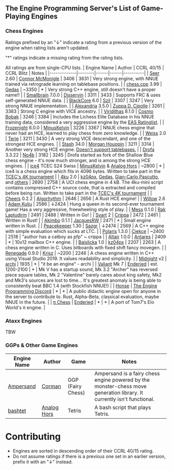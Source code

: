 ## The Engine Programming Server's List of Game-Playing Engines
### Chess Engines
Ratings prefixed by an "↓" indicate a rating from a previous version of the engine when rating lists aren't updated.

"*" ratings indicate a missing rating from the rating lists.

All ratings are from single-CPU lists.
| Engine Name | Author | CCRL 40/15 | CCRL Blitz | Notes |
|-------------|--------|------|------|----------|
| [Seer](https://github.com/connormcmonigle/seer-nnue) 2.60 | [Connor McMonigle](https://github.com/connormcmonigle) | 3406 | 3631 | Very strong engine, with NNUE trained via retrograde learning on tablebase positions. |
| [chess.cpp](https://github.com/GediminasMasaitis/chess-dot-cpp) 3.99 | [Gedas](https://github.com/GediminasMasaitis) | ~3350 | * | Very strong C++ engine, still doesn't have a proper name!! |
| [Smallbrain](https://github.com/Disservin/Smallbrain) 7.0.0 | [Disservin](https://github.com/Disservin) | 3311 | 3433 | Supports FRC & uses self-generated NNUE data. |
| [BlackCore](https://github.com/SzilBalazs/BlackCore) 6.0 | [Szil](https://github.com/SzilBalazs) | 3307 | 3247 | Very strong NNUE implementation. |
| [Alexandria](https://github.com/PGG106/Alexandria) 3.5.0 | [Zuppa D. Cipolle](https://github.com/PGG106) | 3261 | 3383 | Strong C engine with VICE ancestry. |
| [Viridithas](https://github.com/cosmobobak/viridithas) 8.1.0 | [Cosmo Bobak](https://github.com/cosmobobak) | 3246 | 3384 | Includes the Lichess Elite Database in his NNUE training data, considered a very aggressive engine by the [EAS Ratinglist](https://www.sp-cc.de/eas-ratinglist.html). |
| [Frozenight](https://github.com/MinusKelvin/frozenight) 6.0.0 | [MinusKelvin](https://github.com/MinusKelvin) | 3226 | 3367 | NNUE chess engine that never had an HCE, learned to play chess from zero knowledge. |
| [Weiss](https://github.com/TerjeKir/weiss) 2.0 | [Terje](https://github.com/TerjeKir) | 3211 | 3430 | A very strong VICE descendant, and one of the strongest HCE engines. |
| [Stash](https://gitlab.com/mhouppin/stash-bot) 34.0 | [Morgan Houppin](https://gitlab.com/mhouppin) | 3211 | 3314 | Another very strong HCE engine. [Doesn't support tablebases.](http://talkchess.com/forum3/viewtopic.php?f=2&t=76927#p888045) |
| [Drofa](https://github.com/justNo4b/Drofa) 3.3.22 | [No4b](https://github.com/justNo4b) | 3182 | 3245 | Drofa started as fork of the Shallow Blue chess engine - it's now much stronger, and is among the strong HCE engines. |
| [ice4](https://github.com/MinusKelvin/ice4) TCEC S24 Swiss | [MinusKelvin](https://github.com/MinusKelvin) & [Analog Hors](https://github.com/analog-hors) | ~2800 | * | ice4 is a chess engine which fits in 4096 bytes. Written to take part in the [TCEC's 4K tournament](https://wiki.chessdom.org/TCEC_4k_Rules) |
| [4ku](https://github.com/kz04px/4ku) 2.0 | [kz04px](https://github.com/kz04px), [Gedas](https://github.com/GediminasMasaitis), [Gian-Carlo Pascutto](https://github.com/gcp), and [others](https://github.com/kz04px/4ku/graphs/contributors) | 2690 | 2758 | A UCI chess engine in 4 kB. The 4ku-mini script contains compressed C++ source code, that is extracted and compiled before being run. Written to take part in the [TCEC's 4K tournament](https://wiki.chessdom.org/TCEC_4k_Rules) |
| [Cheers](https://github.com/Algorhythm-sxv/Cheers) 0.2.2 | [Algorhythm](https://github.com/Algorhythm-sxv) | 2646 | 2656 | A Rust HCE engine! |
| [Willow](https://github.com/Adam-Kulju/Willow) 2.6 | [Adam Kulju](https://github.com/Adam-Kulju) | 2586 | ↓2424 | Hung a queen in its second-ever tournament game! Has a very aggressive, freewheeling style of play. |
| [Mess](https://github.com/raklaptudirm/mess) 0.1.0 | [Rak Laptudirm](https://github.com/raklaptudirm) | 2491 | 2488 | Written in Go! |
| [Svart](https://github.com/crippa1337/svart) 2 | [Crippa](https://github.com/crippa1337) | 2472 | 2461 | Written in Rust! |
| [Akimbo](https://github.com/JacquesRW/akimbo) 0.1.1 | [JacquesRW](https://github.com/JacquesRW/akimbo) | 2471 | * | Small engine written in Rust. |
| [Peacekeeper](https://github.com/Sazgr/peacekeeper) 1.30 | [Sazgr](https://github.com/Sazgr) | ↓2474 | 2569 | A C++ engine with simple evaluation which sucks at LTC. |
| [Polaris](https://github.com/Ciekce/Polaris) 1.3.0 | [Ciekce](https://github.com/Ciekce) | ~2400 | 2518 | "author has a catboy as pfp" ~ crippa |
| [Altair](https://github.com/Alex2262/AltairChessEngine) 1.0.0 | [Antares](https://github.com/Alex2262) | 2409 | * | 10x12 mailbox C++ engine. |
| [Baislicka](https://github.com/kz04px/Baislicka) 1.0 | [kz04px](https://github.com/kz04px) | 2207 | 2263 | A chess engine written in C. Uses bitboards with fixed shift fancy movegen. |
| [Renegade](https://github.com/pkrisz99/Renegade) 0.9.0 | [Krisz](https://github.com/pkrisz99) | ~2200 | 2246 | A chess engine written in C++ using Visual Studio 2019. It values readability and simplicity. |
| [Midnight](https://github.com/archishou/MidnightChessEngine) v2 | [archi](https://github.com/archishou) | 1935 | * | "it be an engine" - archi |
| [Valiant](https://www.dropbox.com/sh/tfiwhx900g4ni42/AABEm29llAn1MaG8D6yW8ZO7a?dl=0) Mk 7 | [Enderjed](https://www.youtube.com/channel/UC1lxAkP5jGVBUIWdz3WIhSg) | est. 1200-2100 | * | Mk V has a startup sound, Mk 3.2 "Archer" has reversed piece square tables, Mk 2 "Valentine" barely cares about king safety, Mk2 and Mk3's sources are lost to time... It's greatest anomaly is being able to consistently beat BBC 1.4 (with Stockfish NNUE!) |
| [Honse](https://github.com/EngineProgramming/honse) | [The Engine Programming Discord](https://discord.com/invite/YctB2p4) | * | * | A public didactic engine open for anyone in the server to contribute to. Rust, Alpha-Beta, classical evaluation, maybe NNUE in the future. |
| [π Chess](https://www.dropbox.com/sh/tfiwhx900g4ni42/AAC5FPUjZZi1fr8TW-PEE52ja/%CF%80%20Chess.zip?dl=0) | [Enderjed](https://www.youtube.com/channel/UC1lxAkP5jGVBUIWdz3WIhSg) | * | * | A port of Tom7's Elo World's π engine. |
### Ataxx Engines
TBW
### GGPs & Other Game Engines
| Engine Name | Author | Game | Notes |
|-------------|--------|------|----------|
| [Ampersand](https://github.com/chesstastic-org/Ampersand) | [Corman](https://github.com/Cormanz/) | GGP (Fairy Chess) | Ampersand is a fairy chess engine powered by the monster-chess move generation library. It currently isn't functional. |
| [bashtet](https://github.com/analog-hors/bashtet) | [Analog Hors](https://github.com/analog-hors) | Tetris | A bash script that plays Tetris. |

# Contributing
* Engines are sorted in descending order of their CCRL 40/15 rating.
* Do not assume ratings if there is a previous one set in an earlier version, prefix it with an "↓" instead.
